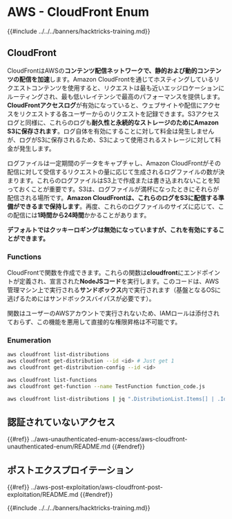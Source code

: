 # AWS - CloudFront Enum

{{#include ../../../banners/hacktricks-training.md}}

## CloudFront

CloudFrontはAWSの**コンテンツ配信ネットワークで、静的および動的コンテンツの配信を加速**します。Amazon CloudFrontを通じてホスティングしているリクエストコンテンツを使用すると、リクエストは最も近いエッジロケーションにルーティングされ、最も低いレイテンシで最高のパフォーマンスを提供します。**CloudFrontアクセスログ**が有効になっていると、ウェブサイトや配信にアクセスをリクエストする各ユーザーからのリクエストを記録できます。S3アクセスログと同様に、これらのログも**耐久性と永続的なストレージのためにAmazon S3に保存されます**。ログ自体を有効にすることに対して料金は発生しませんが、ログがS3に保存されるため、S3によって使用されるストレージに対して料金が発生します。

ログファイルは一定期間のデータをキャプチャし、Amazon CloudFrontがその配信に対して受信するリクエストの量に応じて生成されるログファイルの数が決まります。これらのログファイルはS3上で作成または書き込まれないことを知っておくことが重要です。S3は、ログファイルが満杯になったときにそれらが配信される場所です。**Amazon CloudFrontは、これらのログをS3に配信する準備ができるまで保持します**。再度、これらのログファイルのサイズに応じて、この配信には**1時間から24時間**かかることがあります。

**デフォルトではクッキーロギングは無効になっていますが、これを有効にすることができます。**

### Functions

CloudFrontで関数を作成できます。これらの関数は**cloudfront**にエンドポイントが定義され、宣言された**NodeJSコード**を実行します。このコードは、AWS管理マシン上で実行される**サンドボックス**内で実行されます（基盤となるOSに逃げるためにはサンドボックスバイパスが必要です）。

関数はユーザーのAWSアカウントで実行されないため、IAMロールは添付されておらず、この機能を悪用して直接的な権限昇格は不可能です。

### Enumeration
```bash
aws cloudfront list-distributions
aws cloudfront get-distribution --id <id> # Just get 1
aws cloudfront get-distribution-config --id <id>

aws cloudfront list-functions
aws cloudfront get-function --name TestFunction function_code.js

aws cloudfront list-distributions | jq ".DistributionList.Items[] | .Id, .Origins.Items[].Id, .Origins.Items[].DomainName, .AliasICPRecordals[].CNAME"
```
## 認証されていないアクセス

{{#ref}}
../aws-unauthenticated-enum-access/aws-cloudfront-unauthenticated-enum/README.md
{{#endref}}

## ポストエクスプロイテーション

{{#ref}}
../aws-post-exploitation/aws-cloudfront-post-exploitation/README.md
{{#endref}}

{{#include ../../../banners/hacktricks-training.md}}
